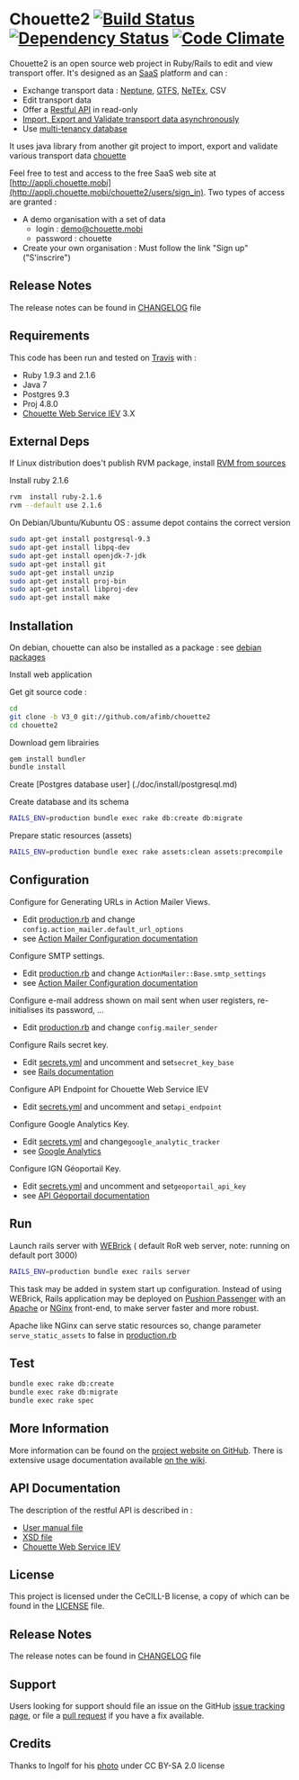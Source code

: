 # Chouette2 [![Build Status](https://travis-ci.org/afimb/chouette2.svg?branch=master)](https://travis-ci.org/afimb/chouette2) [![Dependency Status](https://gemnasium.com/afimb/chouette2.png)](https://gemnasium.com/afimb/chouette2) [![Code Climate](https://codeclimate.com/github/afimb/chouette2.png)](https://codeclimate.com/github/afimb/chouette2)

Chouette2 is an open source web project in Ruby/Rails to edit and view transport offer. It's designed as an [SaaS](http://en.wikipedia.org/wiki/Software_as_a_service) platform and can :
* Exchange transport data : [Neptune](http://www.chouette.mobi/spip.php?rubrique61), [GTFS](https://developers.google.com/transit/gtfs/reference?hl=fr), [NeTEx](http://www.kizoom.com/standards/netex/), CSV
* Edit transport data
* Offer a [Restful API](https://en.wikipedia.org/wiki/Representational_state_transfer) in read-only
* [Import, Export and Validate transport data asynchronously](http://github.com/afimb/chouette)
* Use [multi-tenancy database](http://en.wikipedia.org/wiki/Multitenancy)

It uses java library from another git project to import, export and validate various transport data [chouette](http://github.com/afimb/chouette)

Feel free to test and access to the free SaaS web site at [http://appli.chouette.mobi](http://appli.chouette.mobi/chouette2/users/sign_in). Two types of access are granted :
* A demo organisation with a set of data
  * login : demo@chouette.mobi
  * password : chouette
* Create your own organisation : Must follow the link "Sign up" ("S'inscrire")

Release Notes
-------------

The release notes can be found in [CHANGELOG](./CHANGELOG.md) file

Requirements
------------

This code has been run and tested on [Travis](http://travis-ci.org/afimb/chouette2?branch=master) with :
* Ruby 1.9.3 and 2.1.6
* Java 7
* Postgres 9.3
* Proj 4.8.0
* [Chouette Web Service IEV](https://github.com/afimb/chouette) 3.X

External Deps
-------------

If Linux distribution does't publish RVM package,
install [RVM from sources](./doc/install/rvm.md)

Install ruby 2.1.6
```sh
rvm  install ruby-2.1.6
rvm --default use 2.1.6
```

On Debian/Ubuntu/Kubuntu OS : assume depot contains the correct version
```sh
sudo apt-get install postgresql-9.3
sudo apt-get install libpq-dev
sudo apt-get install openjdk-7-jdk
sudo apt-get install git
sudo apt-get install unzip
sudo apt-get install proj-bin
sudo apt-get install libproj-dev
sudo apt-get install make
```

Installation
------------

On debian, chouette can also be installed as a package : see [debian packages](http://packages.chouette.cityway.fr/debian/chouette)

Install web application

Get git source code :
```sh
cd
git clone -b V3_0 git://github.com/afimb/chouette2
cd chouette2
```
Download gem librairies
```sh
gem install bundler
bundle install
```
Create [Postgres database user] (./doc/install/postgresql.md)

Create database and its schema
```sh
RAILS_ENV=production bundle exec rake db:create db:migrate
```

Prepare static resources (assets)
```sh
RAILS_ENV=production bundle exec rake assets:clean assets:precompile
```

Configuration
-------------

Configure for Generating URLs in Action Mailer Views.
* Edit [production.rb](./config/environments/production.rb) and change ```config.action_mailer.default_url_options```
* see [Action Mailer Configuration documentation](http://guides.rubyonrails.org/action_mailer_basics.html)

Configure SMTP settings.
* Edit [production.rb](./config/environments/production.rb) and change ```ActionMailer::Base.smtp_settings```
* see [Action Mailer Configuration documentation](http://guides.rubyonrails.org/action_mailer_basics.html)

Configure e-mail address shown on mail sent when user registers, re-initialises its password, ...
* Edit [production.rb](./config/environments/production.rb) and change ```config.mailer_sender```

Configure Rails secret key.
* Edit [secrets.yml](./config/secrets.yml) and uncomment and set```secret_key_base```
* see [Rails documentation](http://guides.rubyonrails.org/4_1_release_notes.html#config-secrets-yml)

Configure API Endpoint for Chouette Web Service IEV
* Edit [secrets.yml](./config/secrets.yml) and uncomment and set```api_endpoint```

Configure Google Analytics Key.
* Edit [secrets.yml](./config/secrets.yml) and change```google_analytic_tracker```
* see [Google Analytics](https://www.google.fr/intl/fr/analytics/)

Configure IGN Géoportail Key.
* Edit [secrets.yml](./config/secrets.yml) and uncomment and set```geoportail_api_key```
* see [API Géoportail documentation](http://api.ign.fr/accueil)


Run
---

Launch rails server with [WEBrick](http://guides.rubyonrails.org/command_line.html#server-with-different-backends) ( default RoR web server, note: running on default port 3000)
```sh
RAILS_ENV=production bundle exec rails server
```

This task may be added in system start up configuration.
Instead of using WEBrick, Rails application may be deployed on [Pushion Passenger](https://www.phusionpassenger.com/) with an [Apache](http://httpd.apache.org/) or [NGinx](http://nginx.com/) front-end, to make server faster and more robust.

Apache like NGinx can serve static resources
so, change parameter ```serve_static_assets``` to false in [production.rb](./config/environments/production.rb)

Test
----

```sh
bundle exec rake db:create
bundle exec rake db:migrate
bundle exec rake spec
```

More Information
----------------

More information can be found on the [project website on GitHub](.).
There is extensive usage documentation available [on the wiki](../../wiki).

API Documentation
-----------------

The description of the restful API is described in :
* [User manual file](./doc/interfaces/Chouette_API_REST_v1.2.pdf)
* [XSD file](./doc/interfaces/api_rest_v1.xsd)
* [Chouette Web Service IEV](https://github.com/afimb/chouette)


License
-------

This project is licensed under the CeCILL-B license, a copy of which can be found in the [LICENSE](./LICENSE.md) file.

Release Notes
-------------

The release notes can be found in [CHANGELOG](./CHANGELOG.md) file

Support
-------

Users looking for support should file an issue on the GitHub [issue tracking page](../../issues), or file a [pull request](../../pulls) if you have a fix available.

Credits
-------

Thanks to Ingolf for his [photo](https://www.flickr.com/photos/ingolfbln/7663851694) under CC BY-SA 2.0 license
